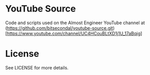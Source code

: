 # YouTube Source 

Code and scripts used on the Almost Engineer YouTube channel at (https://github.com/bitsecondal/youtube-source.git)[https://www.youtube.com/channel/UC4HCouBLtXD1j1U_17aBqig]

# License
See LICENSE for more details.

